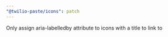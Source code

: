 ```yaml
---
"@twilio-paste/icons": patch
---
```


Only assign aria-labelledby attribute to icons with a title to link to
